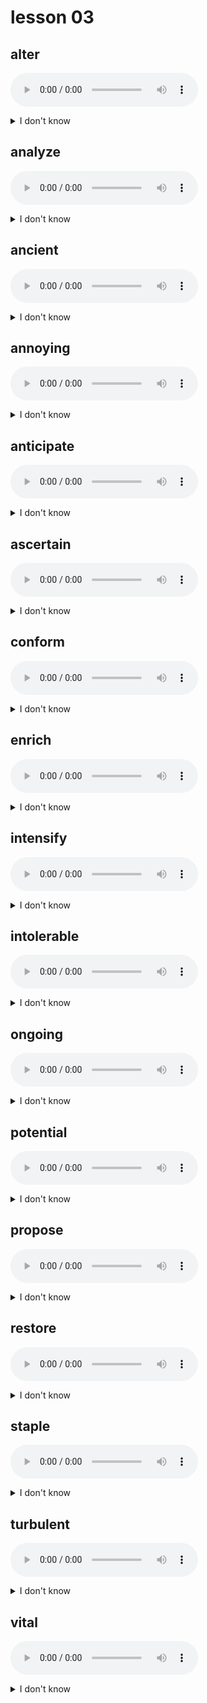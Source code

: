 # lesson 03

## alter
![](audio/alter.ogg)
<details>
<summary>I don't know</summary>

+ v. &nbsp; &nbsp; to change or make different

+ n. &nbsp; &nbsp; alteration

+ adj. &nbsp; &nbsp; alterable

+ adv. &nbsp; &nbsp; alterably

+ syn. &nbsp; &nbsp; modify

</details>

## analyze
![](audio/analyze.ogg)
<details>
<summary>I don't know</summary>

+ v. &nbsp; &nbsp; to study something carefully; to separate into parts for study

+ n. &nbsp; &nbsp; analysis

+ syn. &nbsp; &nbsp; examine

</details>

## ancient
![](audio/ancient.ogg)
<details>
<summary>I don't know</summary>

+ adj. &nbsp; &nbsp; something from a long time ago; very old

+ syn. &nbsp; &nbsp; old

</details>

## annoying
![](audio/annoying.ogg)
<details>
<summary>I don't know</summary>

+ n. &nbsp; &nbsp; annoyance

+ v. &nbsp; &nbsp; annoy

+ adv. &nbsp; &nbsp; annoyingly

+ adj. &nbsp; &nbsp; a slight bother; disturbing to a person

+ syn. &nbsp; &nbsp; bothersome

</details>

## anticipate
![](audio/anticipate.ogg)
<details>
<summary>I don't know</summary>

+ adj. &nbsp; &nbsp; anticipatory

+ n. &nbsp; &nbsp; anticipation

+ v. &nbsp; &nbsp; to think about or prepare for something ahead of time

+ syn. &nbsp; &nbsp; predict

</details>

## ascertain
![](audio/ascertain.ogg)
<details>
<summary>I don't know</summary>

+ adj. &nbsp; &nbsp; ascertainable

+ adv. &nbsp; &nbsp; ascertainably

+ n. &nbsp; &nbsp; ascertainment

+ v. &nbsp; &nbsp; to discover; find out

+ syn. &nbsp; &nbsp; determine

</details>

## conform
![](audio/conform.ogg)
<details>
<summary>I don't know</summary>

+ n. &nbsp; &nbsp; conformist

+ v. &nbsp; &nbsp; to follow established rules or patterns of behavior

+ syn. &nbsp; &nbsp; adapt

</details>

## enrich
![](audio/enrich.ogg)
<details>
<summary>I don't know</summary>

+ n. &nbsp; &nbsp; enrichment

+ adj. &nbsp; &nbsp; enriching

+ v. &nbsp; &nbsp; to make rich; to make something of greater value

+ syn. &nbsp; &nbsp; enhance

</details>

## intensify
![](audio/intensify.ogg)
<details>
<summary>I don't know</summary>

+ n. &nbsp; &nbsp; intensity

+ adj. &nbsp; &nbsp; intensive

+ adv. &nbsp; &nbsp; intensively

+ v. &nbsp; &nbsp; to make stronger in feeling or quality

+ syn. &nbsp; &nbsp; heighten

</details>

## intolerable
![](audio/intolerable.ogg)
<details>
<summary>I don't know</summary>

+ n. &nbsp; &nbsp; intolerance

+ adv. &nbsp; &nbsp; intolerantly

+ adj. &nbsp; &nbsp; difficult or painful to experience; not able to accept different ways of thought or behavior

+ syn. &nbsp; &nbsp; unbearable

</details>

## ongoing
![](audio/ongoing.ogg)
<details>
<summary>I don't know</summary>

+ adj. &nbsp; &nbsp; continuing

+ syn. &nbsp; &nbsp; current

</details>

## potential
![](audio/potential.ogg)
<details>
<summary>I don't know</summary>

+ adj. &nbsp; &nbsp; potential

+ adv. &nbsp; &nbsp; potentially

+ n. &nbsp; &nbsp; an ability, happening, or opportunity that has not occurred or been developed

+ syn. &nbsp; &nbsp; possibility

</details>

## propose
![](audio/propose.ogg)
<details>
<summary>I don't know</summary>

+ n. &nbsp; &nbsp; proposition

+ adj. &nbsp; &nbsp; proposed

+ v. &nbsp; &nbsp; to suggest or plan to do something

+ syn. &nbsp; &nbsp; suggest

</details>

## restore
![](audio/restore.ogg)
<details>
<summary>I don't know</summary>

+ n. &nbsp; &nbsp; restoration

+ adj. &nbsp; &nbsp; restored

+ v. &nbsp; &nbsp; to give back or bring back something; to return to the original condition

+ syn. &nbsp; &nbsp; revitalize

</details>

## staple
![](audio/staple.ogg)
<details>
<summary>I don't know</summary>

+ n. &nbsp; &nbsp; a fundamental element or principal part of something

+ syn. &nbsp; &nbsp; essential (n.)

</details>

## turbulent
![](audio/turbulent.ogg)
<details>
<summary>I don't know</summary>

+ n. &nbsp; &nbsp; turbulence

+ adv. &nbsp; &nbsp; turbulently

+ adj. &nbsp; &nbsp; to be in a disordered, disturbed or unstable condition

+ syn. &nbsp; &nbsp; chaotic

</details>

## vital
![](audio/vital.ogg)
<details>
<summary>I don't know</summary>

+ n. &nbsp; &nbsp; vitality

+ adv. &nbsp; &nbsp; vitally

+ adj. &nbsp; &nbsp; of great importance; full of life

+ syn. &nbsp; &nbsp; indispensable

</details>
